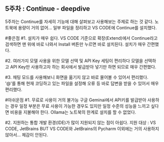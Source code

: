 ## 5주차 : Continue - deepdive

5주차는 Continue를 자세히 기능에 대해 살펴보고 사용해보는 주제로 하는 것 같다.
노트북에 용량이 거의 없어... 일부 파일을 정리하고 VS CODE에 Continue를 설치했다.

#좋은점
#1. 설치가 매우 쉽다.
    VS CODE 기준으로 확장(Extend)에서 Continue라고 검색하면 맨 위에 바로 나와서 Install 버튼만 누르면 바로 설치된다.
    설치가 매우 간편했다.

#2. 여러가지 모델 사용을 위한 모델 선택 및 API Key 세팅이 편리하다
    모델을 선택하고 API Key만 사용하고자 하는 회사에서 발급받아 넣기만 하면 되므로 매우 간편했다.

#3. 채팅 모드를 사용해보니 화면을 옮기지 않고 바로 물어볼 수 있어서 편리했다.
    '@'를 통해 현재 코딩하고 있는 파일을 설정해 오류 등 바로 답변을 받을 수 있어서 매우 편리했다.

#아쉬운점
#1. 무료로 사용이 거의 불가능
    구글 Geminai에서 API키를 발급받아 사용하는 경우 일정 부분은 무료 사용이 가능한 경우도 있지만
    일정 수준의 성능을 느끼고 싶다면 비용을 지불해야 한다.
    Ollama는 노트북의 한계로 설치를 할 수 없었다.

#2. 지원하는 통합 개발 환경(IDE)가 많이 지원되지 않는 점이 아쉽다.
    지원 대상 : VS CODE, JetBrains
    BUT VS CODE와 JetBrains의 Pycharm 이외에는 거의 사용하지 않아서... 체감이 안된다.

